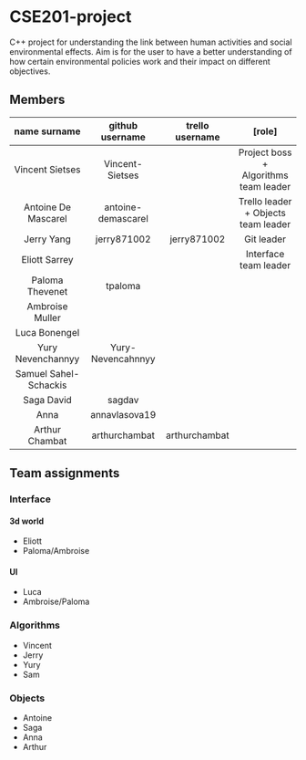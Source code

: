 # CSE201-project

C++ project for understanding the link between human activities and social environmental effects.
Aim is for the user to have a better understanding of how certain environmental policies work and their impact on different objectives. 

## Members
| name surname | github username | trello username | [role] |
|:------------:|:---------------:|:---------------:|:------:|
| Vincent Sietses | Vincent-Sietses || Project boss + Algorithms team leader|
| Antoine De Mascarel| antoine-demascarel|| Trello leader + Objects team leader|
| Jerry Yang| jerry871002| jerry871002| Git leader|
| Eliott Sarrey||| Interface team leader|
| Paloma Thevenet | tpaloma |
| Ambroise Muller
| Luca Bonengel
| Yury Nevenchannyy | Yury-Nevencahnnyy
| Samuel Sahel-Schackis
| Saga David| sagdav|||
| Anna| annavlasova19|||
| Arthur Chambat | arthurchambat| arthurchambat||

## Team assignments
### Interface
#### 3d world
- Eliott
- Paloma/Ambroise
#### UI
- Luca
- Ambroise/Paloma
### Algorithms
- Vincent
- Jerry
- Yury
- Sam
### Objects
- Antoine
- Saga
- Anna
- Arthur
